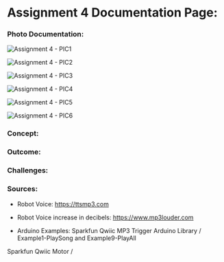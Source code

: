 # Assignment 4 Documentation Page:

### Photo Documentation:

![Assignment 4 - PIC1](https://user-images.githubusercontent.com/60816393/95026496-bbca5480-06a2-11eb-8537-6ad1317a4a28.jpeg)

![Assignment 4 - PIC2](https://user-images.githubusercontent.com/60816393/95026494-bb31be00-06a2-11eb-9ac2-4712a358b0e9.jpeg)

![Assignment 4 - PIC3](https://user-images.githubusercontent.com/60816393/95026493-ba992780-06a2-11eb-9080-b97f163c5245.jpeg)

![Assignment 4 - PIC4](https://user-images.githubusercontent.com/60816393/95026491-ba009100-06a2-11eb-99c2-186bacd3949c.jpeg)

![Assignment 4 - PIC5](https://user-images.githubusercontent.com/60816393/95026489-b8cf6400-06a2-11eb-87a2-7f4210268ede.jpeg)

![Assignment 4 - PIC6](https://user-images.githubusercontent.com/60816393/95026485-b705a080-06a2-11eb-814e-7d115150b3c2.jpeg)


### Concept:

### Outcome:

### Challenges:

### Sources:

- Robot Voice:
https://ttsmp3.com

- Robot Voice increase in decibels:
https://www.mp3louder.com

- Arduino Examples: 
Sparkfun Qwiic MP3 Trigger Arduino Library / Example1-PlaySong and Example9-PlayAll

Sparkfun Qwiic Motor / 
